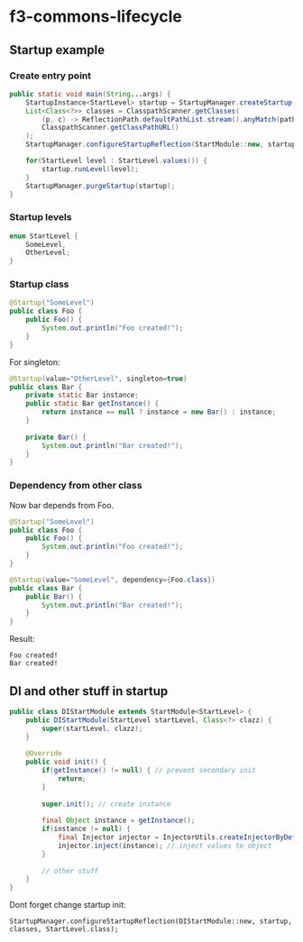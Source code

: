 # f3-commons-lifecycle
## Startup example
### Create entry point
```java
public static void main(String...args) {
	StartupInstance<StartLevel> startup = StartupManager.createStartup();
	List<Class<?>> classes = ClasspathScanner.getClasses(
		(p, c) -> ReflectionPath.defaultPathList.stream().anyMatch(path -> p.startsWith(path)), 
		ClasspathScanner.getClassPathURL()
	);
	StartupManager.configureStartupReflection(StartModule::new, startup, classes, StartLevel.class);

	for(StartLevel level : StartLevel.values()) {
		startup.runLevel(level);
	}
	StartupManager.purgeStartup(startup);
}
```

### Startup levels
```java
enum StartLevel {
	SomeLevel,
	OtherLevel;
}
```

### Startup class
```java
@Startup("SomeLevel")
public class Foo {
	public Foo() {
		System.out.println("Foo created!");
	}
}
```

For singleton:

```java
@Startup(value="OtherLevel", singleton=true)
public class Bar {
	private static Bar instance;
	public static Bar getInstance() {
		return instance == null ? instance = new Bar() : instance;
	}
  
	private Bar() {
		System.out.println("Bar created!");
	}
}
```

### Dependency from other class
Now bar depends from Foo.

```java
@Startup("SomeLevel")
public class Foo {
	public Foo() {
		System.out.println("Foo created!");
	}
}

@Startup(value="SomeLevel", dependency={Foo.class})
public class Bar {
	public Bar() {
		System.out.println("Bar created!");
	}
}
```

Result:

```
Foo created!
Bar created!
```

## DI and other stuff in startup
```java
public class DIStartModule extends StartModule<StartLevel> {
	public DIStartModule(StartLevel startLevel, Class<?> clazz) {
		super(startLevel, clazz);
	}
	
	@Override
	public void init() {
		if(getInstance() != null) { // prevent secondary init
			return;
		}
		
		super.init(); // create instance
		
		final Object instance = getInstance();
		if(instance != null) {
			final Injector injector = InjectorUtils.createInjectorByDefaultPath(); // get injector instance
			injector.inject(instance); // inject values to object
		}
		
		// other stuff
	}
}
```

Dont forget change startup init: 

`StartupManager.configureStartupReflection(DIStartModule::new, startup, classes, StartLevel.class);`